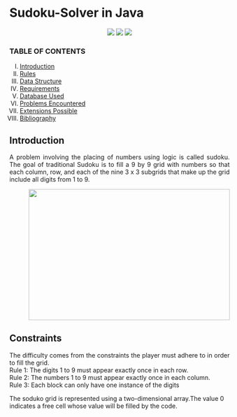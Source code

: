  # Sudoku-Solver in Java
 <p align="center">
<img src="https://img.shields.io/badge/Aarti Mattoo-pink">
<img src="https://badges.frapsoft.com/os/v1/open-source.svg?v=103">
<img src="https://img.shields.io/badge/Contributions-Welcome-brightgreen">
 </p>
 
 

</p>
<h3> TABLE OF CONTENTS </h3>
<ol type="I">
    <li><a href="#intro"> Introduction  </a></li>
    <li><a href="#rules"> Rules </a></li>
    <li><a href="#assump"> Data Structure </a></li>
    <li><a href="#req"> Requirements </a></li>
    <li><a href="#database"> Database Used </a></li>
    <li><a href="#prob"> Problems Encountered </a></li>
    <li><a href="#extension"> Extensions Possible </a></li>
    <li><a href="#biblio"> Bibliography </a></li>
    
 </ol> 
 
<h2 id="intro">Introduction</h2>
<p align="justify">
A problem involving the placing of numbers using logic is called sudoku. The goal of traditional Sudoku is to fill a 9 by 9 grid with numbers so that each column, row, and each of the nine 3 x 3 subgrids that make up the grid include all digits from 1 to 9.
 </p> 



<p align="right">
  <img width="460" height="300" src="https://user-images.githubusercontent.com/116307514/218178730-a3c647e5-ed9b-4fd1-816d-332fbedeaff3.png">
</p>
<h2 id="rules">Constraints</h2>
<p align="justify">
 The difficulty comes from the constraints the player must adhere to in order to fill the grid. <br>
Rule 1: The digits 1 to 9 must appear exactly once in each row.  <br>
Rule 2: The numbers 1 to 9 must appear exactly once in each column. <br>
Rule 3: Each block can only have one instance of the digits <br>
 </p>





The soduko grid is represented using a two-dimensional array.The value 0 indicates a free cell whose value will be filled by the code.

